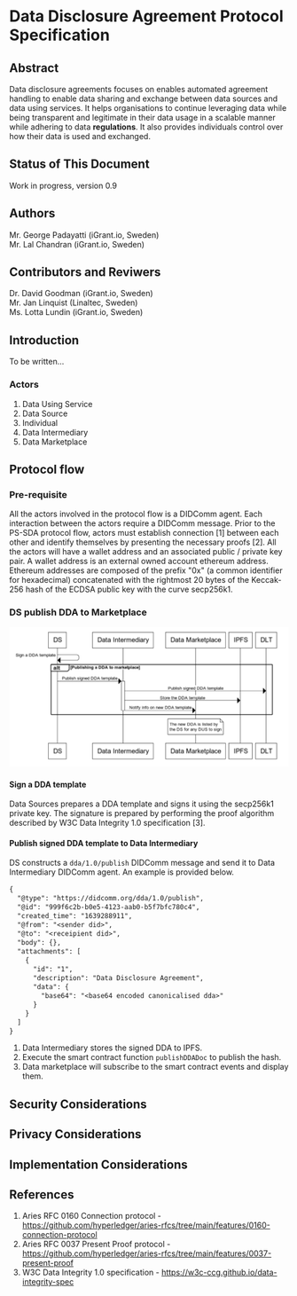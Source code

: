 # Data Disclosure Agreement Protocol Specification

## Abstract
Data disclosure agreements focuses on enables automated agreement handling to enable data sharing and exchange between data sources and data using services. It helps organisations to continue leveraging data while being transparent and legitimate in their data usage in a scalable manner while adhering to data **regulations**. It also provides individuals control over how their data is used and exchanged.

## Status of This Document
Work in progress, version 0.9

## Authors
Mr. George Padayatti (iGrant.io, Sweden)  
Mr. Lal Chandran (iGrant.io, Sweden)

## Contributors and Reviwers
Dr. David Goodman (iGrant.io, Sweden)  
Mr. Jan Linquist (Linaltec, Sweden)  
Ms. Lotta Lundin (iGrant.io, Sweden)

## Introduction

To be written...

### Actors

1. Data Using Service
2. Data Source
3. Individual
4. Data Intermediary
5. Data Marketplace

## Protocol flow

### Pre-requisite

All the actors involved in the protocol flow is a DIDComm agent. Each interaction between the actors require a DIDComm message. Prior to the PS-SDA protocol flow, actors must establish connection [1] between each other and identify themselves by presenting the necessary proofs [2]. All the actors will have a wallet address and an associated public / private key pair. A wallet address is an external owned account ethereum address. Ethereum addresses are composed of the prefix "0x" (a common identifier for hexadecimal) concatenated with the rightmost 20 bytes of the Keccak-256 hash of the ECDSA public key with the curve secp256k1.

### DS publish DDA to Marketplace


![](../images/publish-dda-to-marketplace.png)

#### Sign a DDA template

Data Sources prepares a DDA template and signs it using the secp256k1 private key. The signature is prepared by performing the proof algorithm described by W3C Data Integrity 1.0 specification [3].

#### Publish signed DDA template to Data Intermediary

DS constructs a `dda/1.0/publish` DIDComm message and send it to Data Intermediary DIDComm agent. An example is provided below.

```
{
  "@type": "https://didcomm.org/dda/1.0/publish",
  "@id": "999f6c2b-b0e5-4123-aab0-b5f7bfc780c4",
  "created_time": "1639288911",
  "@from": "<sender did>",
  "@to": "<receipient did>",
  "body": {},
  "attachments": [
    {
      "id": "1",
      "description": "Data Disclosure Agreement",
      "data": {
        "base64": "<base64 encoded canonicalised dda>"
      }
    }
  ]
}
```

1. Data Intermediary stores the signed DDA to IPFS.
2. Execute the smart contract function `publishDDADoc` to publish the hash.
3. Data marketplace will subscribe to the smart contract events and display them.


## Security Considerations

## Privacy Considerations

## Implementation Considerations

## References

1. Aries RFC 0160 Connection protocol - https://github.com/hyperledger/aries-rfcs/tree/main/features/0160-connection-protocol
2. Aries RFC 0037 Present Proof protocol - https://github.com/hyperledger/aries-rfcs/tree/main/features/0037-present-proof
3. W3C Data Integrity 1.0 specification - https://w3c-ccg.github.io/data-integrity-spec

